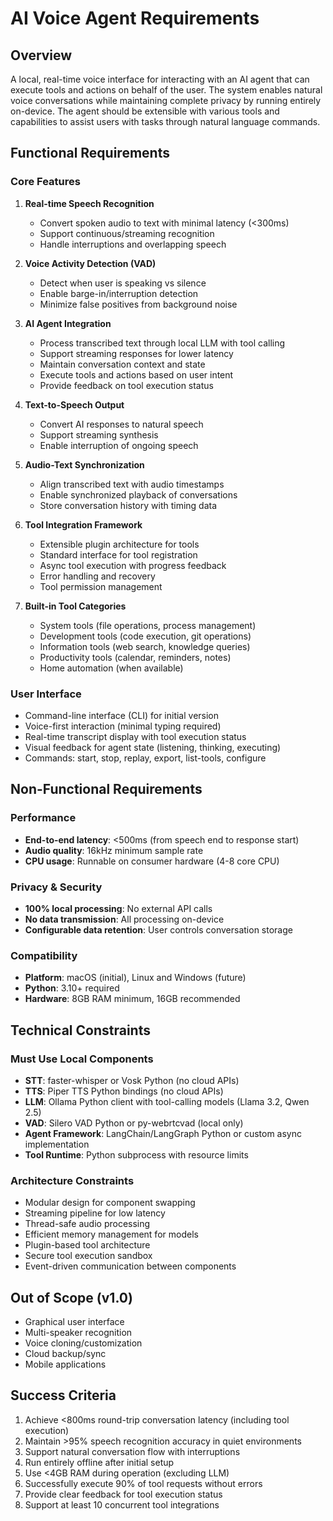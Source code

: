 # AI Voice Agent Requirements

## Overview

A local, real-time voice interface for interacting with an AI agent that can execute tools and actions on behalf of the user. The system enables natural voice conversations while maintaining complete privacy by running entirely on-device. The agent should be extensible with various tools and capabilities to assist users with tasks through natural language commands.

## Functional Requirements

### Core Features

1. **Real-time Speech Recognition**
   - Convert spoken audio to text with minimal latency (<300ms)
   - Support continuous/streaming recognition
   - Handle interruptions and overlapping speech

2. **Voice Activity Detection (VAD)**
   - Detect when user is speaking vs silence
   - Enable barge-in/interruption detection
   - Minimize false positives from background noise

3. **AI Agent Integration**
   - Process transcribed text through local LLM with tool calling
   - Support streaming responses for lower latency
   - Maintain conversation context and state
   - Execute tools and actions based on user intent
   - Provide feedback on tool execution status

4. **Text-to-Speech Output**
   - Convert AI responses to natural speech
   - Support streaming synthesis
   - Enable interruption of ongoing speech

5. **Audio-Text Synchronization**
   - Align transcribed text with audio timestamps
   - Enable synchronized playback of conversations
   - Store conversation history with timing data

6. **Tool Integration Framework**
   - Extensible plugin architecture for tools
   - Standard interface for tool registration
   - Async tool execution with progress feedback
   - Error handling and recovery
   - Tool permission management

7. **Built-in Tool Categories**
   - System tools (file operations, process management)
   - Development tools (code execution, git operations)
   - Information tools (web search, knowledge queries)
   - Productivity tools (calendar, reminders, notes)
   - Home automation (when available)

### User Interface

- Command-line interface (CLI) for initial version
- Voice-first interaction (minimal typing required)
- Real-time transcript display with tool execution status
- Visual feedback for agent state (listening, thinking, executing)
- Commands: start, stop, replay, export, list-tools, configure

## Non-Functional Requirements

### Performance

- **End-to-end latency**: <500ms (from speech end to response start)
- **Audio quality**: 16kHz minimum sample rate
- **CPU usage**: Runnable on consumer hardware (4-8 core CPU)

### Privacy & Security

- **100% local processing**: No external API calls
- **No data transmission**: All processing on-device
- **Configurable data retention**: User controls conversation storage

### Compatibility

- **Platform**: macOS (initial), Linux and Windows (future)
- **Python**: 3.10+ required
- **Hardware**: 8GB RAM minimum, 16GB recommended

## Technical Constraints

### Must Use Local Components

- **STT**: faster-whisper or Vosk Python (no cloud APIs)
- **TTS**: Piper TTS Python bindings (no cloud APIs)
- **LLM**: Ollama Python client with tool-calling models (Llama 3.2, Qwen 2.5)
- **VAD**: Silero VAD Python or py-webrtcvad (local only)
- **Agent Framework**: LangChain/LangGraph Python or custom async implementation
- **Tool Runtime**: Python subprocess with resource limits

### Architecture Constraints

- Modular design for component swapping
- Streaming pipeline for low latency
- Thread-safe audio processing
- Efficient memory management for models
- Plugin-based tool architecture
- Secure tool execution sandbox
- Event-driven communication between components

## Out of Scope (v1.0)

- Graphical user interface
- Multi-speaker recognition
- Voice cloning/customization
- Cloud backup/sync
- Mobile applications

## Success Criteria

1. Achieve <800ms round-trip conversation latency (including tool execution)
2. Maintain >95% speech recognition accuracy in quiet environments
3. Support natural conversation flow with interruptions
4. Run entirely offline after initial setup
5. Use <4GB RAM during operation (excluding LLM)
6. Successfully execute 90% of tool requests without errors
7. Provide clear feedback for tool execution status
8. Support at least 10 concurrent tool integrations
